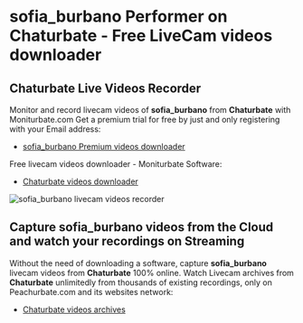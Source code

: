 # sofia_burbano Performer on Chaturbate - Free LiveCam videos downloader

## Chaturbate Live Videos Recorder

Monitor and record livecam videos of **sofia_burbano** from **Chaturbate** with Moniturbate.com
Get a premium trial for free by just and only registering with your Email address:
* [sofia_burbano Premium videos downloader](https://moniturbate.com/request-demo-licence-key.html)

Free livecam videos downloader - Moniturbate Software:
* [Chaturbate videos downloader](https://moniturbate.com/moniturbate-download-software.html)

![sofia_burbano livecam videos recorder](https://peachurnet.com/templates/moniturbate-software.png)


## Capture sofia_burbano videos from the Cloud and watch your recordings on Streaming

Without the need of downloading a software, capture **sofia_burbano** livecam videos from **Chaturbate** 100% online.
Watch Livecam archives from **Chaturbate** unlimitedly from thousands of existing recordings, only on Peachurbate.com and its websites network:
* [Chaturbate videos archives](https://peachurnet.com/)